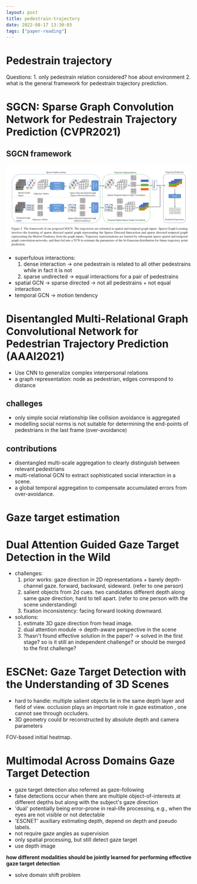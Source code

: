 ```yaml
---
layout: post
title: pedestrain-trajectory
date: 2022-08-17 13:30:03
tags: ["paper-reading"]
---
```


# Pedestrain trajectory

Questions:
    1. only pedestrain relation considered? hoe about environment
    2. what is the general framework for pedestrain trajectory prediction.

# SGCN: Sparse Graph Convolution Network for Pedestrain Trajectory Prediction (CVPR2021)
## SGCN framework
![SGCN framework](/assets/images/SGCN-framework.png)

- superfulous interactions:
    1. dense interaction -> one pedestrain is related to all other pedestrains while in fact it is not
    2. sparse undirected -> equal interactions for a pair of pedestrains
- spatial GCN -> sparse directed -> not all pedestrains + not equal interaction
- temporal GCN -> motion tendency

# Disentangled Multi-Relational Graph Convolutional Network for Pedestrian Trajectory Prediction (AAAI2021)
- Use CNN to generalize complex interpersonal relations
- a graph representation: node as pedestrian, edges correspond to distance

## challeges
- only simple social relationship like collision avoidance is aggregated
- modelling social norms is not suitable for determining the end-points of pedestrians in the last frame (over-avoidance) 
## contributions
- disentangled multi-scale aggregation to clearly distinguish between relevant pedestrians
- multi-relational GCN to extract sophisticated social interaction in a scene.
- a global temporal aggregation to compensate accumulated errors from over-avoidance.

# Gaze target estimation

# Dual Attention Guided Gaze Target Detection in the Wild

- challenges:
    1. prior works: gaze direction in 2D representations + barely depth-channel gaze. forward, backward, sideward. (refer to one person)
    2. salient objects from 2d cues. two candidates different depth along same gaze direction, hard to tell apart. (refer to one person with the scene understanding)
    3. fixation inconsistency: facing forward looking downward.
- solutions:
    1. estimate 3D gaze direction from head image.
    2. dual attention module -> depth-aware perspective in the scene
    3. ?hasn't found effective solution in the paper? -> solved in the first stage? so is it still an independent challenge? or should be merged to the first challenge?

# ESCNet: Gaze Target Detection with the Understanding of 3D Scenes

- hard to handle: multiple salient objects lie in the same depth layer and field of view. occlusion plays an important role in gaze estimation , one cannot see through occluders.
- 3D geometry could br reconstructed by absolute depth and camera parameters

FOV-based initial heatmap.

# Multimodal Across Domains Gaze Target Detection
- gaze target detection also referred as gaze-following
- false detections occur when there are multiple object-of-interests at different depths but along with the subject's gaze direction
- 'dual' potentially being error-prone in real-life processing, e.g., when the eyes are not visible or not detectable
- 'ESCNET' auxiliary estimating depth, depend on depth and pseudo labels.
- not require gaze angles as supervision
- only spatial processing, but still detect gaze target
- use depth image

**how different modalities should be jointly learned for performing effective gaze target detection**

- solve domain shift problem